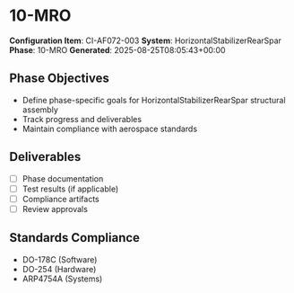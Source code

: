 # 10-MRO

**Configuration Item**: CI-AF072-003
**System**: HorizontalStabilizerRearSpar
**Phase**: 10-MRO
**Generated**: 2025-08-25T08:05:43+00:00

## Phase Objectives
- Define phase-specific goals for HorizontalStabilizerRearSpar structural assembly
- Track progress and deliverables
- Maintain compliance with aerospace standards

## Deliverables
- [ ] Phase documentation
- [ ] Test results (if applicable)
- [ ] Compliance artifacts
- [ ] Review approvals

## Standards Compliance
- DO-178C (Software)
- DO-254 (Hardware)
- ARP4754A (Systems)

